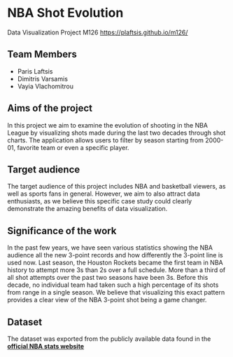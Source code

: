 # NBA Shot Evolution
Data Visualization Project M126
https://plaftsis.github.io/m126/

## Team Members
- Paris Laftsis
- Dimitris Varsamis
- Vayia Vlachomitrou

## Aims of the project
In this project we aim to examine the evolution of shooting in the NBA League by visualizing shots made during the last two decades through shot charts. The application allows users to filter by season starting from 2000-01, favorite team or even a specific player.

## Target audience
The target audience of this project includes NBA and basketball viewers, as well as sports fans in general. However, we aim to also attract data enthusiasts, as we believe this specific case study could clearly demonstrate the amazing benefits of data visualization.

## Significance of the work
In the past few years, we have seen various statistics showing the NBA audience all the new 3-point records and how differently the 3-point line is used now. Last season, the Houston Rockets became the first team in NBA history to attempt more 3s than 2s over a full schedule. More than a third of all shot attempts over the past two seasons have been 3s. Before this decade, no individual team had taken such a high percentage of its shots from range in a single season. We believe that visualizing this exact pattern provides a clear view of the NBA 3-point shot being a game changer.

## Dataset
The dataset was exported from the publicly available data found in the <a href="https://stats.nba.com/"><strong>official NBA stats website</strong>
